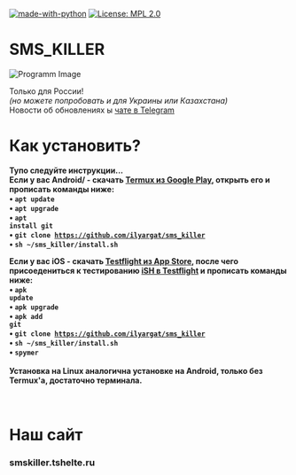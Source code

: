 [![made-with-python](https://img.shields.io/badge/Made%20with-Python-1f425f.svg)](https://www.python.org/) [![License: MPL 2.0](https://img.shields.io/badge/License-MPL%202.0-brightgreen.svg)](https://opensource.org/licenses/MPL-2.0) 
# SMS_KILLER

![Programm Image](https://cybersec.org/wp-content/uploads/2021/05/smsbomber-815x570.jpg)

Только для России!<br><i>(но можете попробовать и для Украины или Казахстана)</i><br>
Новости об обновлениях ы <a href="https://t.me/sms_killer">чате в Telegram</a><br>
# Как установить?
<b>Тупо следуйте инструкции...</b><br>
<b>Если у вас Android/<b> - скачать <a href="https://play.google.com/store/apps/details?id=com.termux&hl=ru">Termux из Google Play</a>, открыть его и прописать команды ниже:<br>
• <code>apt update</code><br>
• <code>apt upgrade</code><br>
• <code>apt install git</code><br>
• <code>git clone https://github.com/ilyargat/sms_killer</code><br>
• <code>sh ~/sms_killer/install.sh</code><br>

<b>Если у вас iOS</a> - скачать <a href="https://apps.apple.com/ru/app/testflight/id899247664">Testflight из App Store</a>, после чего присоедениться к тестированию <a href="https://testflight.apple.com/join/97i7KM8O">iSH в Testflight</a> и прописать команды ниже:<br>
• <code>apk update</code><br>
• <code>apk upgrade</code><br>
• <code>apk add git</code><br>
• <code>git clone https://github.com/ilyargat/sms_killer</code><br>
• <code>sh ~/sms_killer/install.sh</code><br>
• <code>spymer</code><br>
<br>
Установка на Linux аналогична установке на Android, только без Termux'a, достаточно терминала.<br>
<br><br>
# Наш сайт
<h3>smskiller.tshelte.ru
